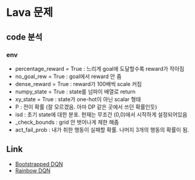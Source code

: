 # Lava 문제
## code 분석
### env
* percentage_reward = True : 느리게 goal에 도달할수록 reward가 작아짐
* no_goal_rew = True : goal에서 reward 안 줌
* dense_reward = True : reward가 100배씩 scale 커짐
* numpy_state = True : state를 넘파이 배열로 return
* xy_state = True : state가 one-hot이 아닌 scalar 형태
* P : 전이 확률 (잘 모르겠음. 아마 DP 같은 곳에서 쓰던 확률인듯)
* isd : 초기 state에 대한 분포. 현재는 무조건 (0,0)에서 시작하게 설정되어있음  
* _check_bounds : grid 안 벗어나게 제한 해줌
* act_fail_prob : 내가 취한 행동이 실패할 확률. 나머지 3개의 행동의 확률이 됨.


## Link
* [Bootstrapped DQN](https://joungheekim.github.io/2020/12/06/code-review/)
* [Rainbow DQN](https://velog.io/@isseebx/Noisy-networks-for-exploration)

